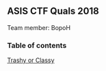 ## ASIS CTF Quals 2018
Team member: BopoH

### Table of contents
[Trashy or Classy](https://github.com/UCHH57/ctf/tree/master/ASIS-CTF-Quals-2018/Trashy-or-Classy)
